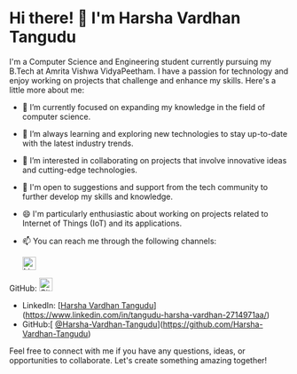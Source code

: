 # Hi there! 👋 I'm Harsha Vardhan Tangudu

I'm a Computer Science and Engineering student currently pursuing my B.Tech at Amrita Vishwa VidyaPeetham. I have a passion for technology and enjoy working on projects that challenge and enhance my skills. Here's a little more about me:

- 🔭 I’m currently focused on expanding my knowledge in the field of computer science.
- 🌱 I’m always learning and exploring new technologies to stay up-to-date with the latest industry trends.
- 👯 I’m interested in collaborating on projects that involve innovative ideas and cutting-edge technologies.
- 🤔 I'm open to suggestions and support from the tech community to further develop my skills and knowledge.
- 😄 I'm particularly enthusiastic about working on projects related to Internet of Things (IoT) and its applications.
- 📫 You can reach me through the following channels:

   <img src="https://cdn3.iconfinder.com/data/icons/social-media-2169/24/social_media_social_media_logo_linkedin-256.png" alt="LinkedIn" width="24">

GitHub: <img src="https://cdn4.iconfinder.com/data/icons/iconsimple-logotypes/512/github-256.png" alt="GitHub" width="24">
   - LinkedIn: [[Harsha Vardhan Tangudu](https://www.linkedin.com/in/harsha-vardhan-tangudu)](https://www.linkedin.com/in/tangudu-harsha-vardhan-2714971aa/)
   - GitHub:[ [@Harsha-Vardhan-Tangudu](https://github.com/Harsha-Vardhan-Tangudu)](https://github.com/Harsha-Vardhan-Tangudu)

Feel free to connect with me if you have any questions, ideas, or opportunities to collaborate. Let's create something amazing together!
